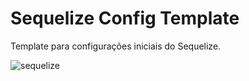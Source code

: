 # Sequelize Config Template

Template para configurações iniciais do Sequelize.

![sequelize](https://user-images.githubusercontent.com/81329365/154823119-6740766b-f351-49a8-b5a3-40477c6dec3a.png)
